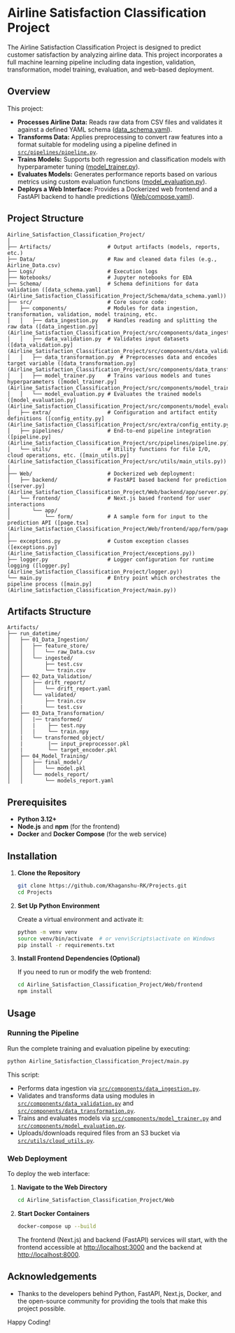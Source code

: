 # Airline Satisfaction Classification Project

The Airline Satisfaction Classification Project is designed to predict customer satisfaction by analyzing airline data. This project incorporates a full machine learning pipeline including data ingestion, validation, transformation, model training, evaluation, and web-based deployment.

## Overview

This project:

- **Processes Airline Data:** Reads raw data from CSV files and validates it against a defined YAML schema ([data_schema.yaml](Airline_Satisfaction_Classification_Project/Schema/data_schema.yaml)).
- **Transforms Data:** Applies preprocessing to convert raw features into a format suitable for modeling using a pipeline defined in [`src/pipelines/pipeline.py`](Airline_Satisfaction_Classification_Project/src/pipelines/pipeline.py).
- **Trains Models:** Supports both regression and classification models with hyperparameter tuning ([model_trainer.py](Airline_Satisfaction_Classification_Project/src/components/model_trainer.py)).
- **Evaluates Models:** Generates performance reports based on various metrics using custom evaluation functions ([model_evaluation.py](Airline_Satisfaction_Classification_Project/src/components/model_evaluation.py)).
- **Deploys a Web Interface:** Provides a Dockerized web frontend and a FastAPI backend to handle predictions ([Web/compose.yaml](Airline_Satisfaction_Classification_Project/Web/compose.yaml)).

## Project Structure

```
Airline_Satisfaction_Classification_Project/
│
├── Artifacts/                  # Output artifacts (models, reports, etc.)
├── Data/                       # Raw and cleaned data files (e.g., Airline_Data.csv)
├── Logs/                       # Execution logs
├── Notebooks/                  # Jupyter notebooks for EDA
├── Schema/                     # Schema definitions for data validation ([data_schema.yaml](Airline_Satisfaction_Classification_Project/Schema/data_schema.yaml))
├── src/                        # Core source code:
│   ├── components/             # Modules for data ingestion, transformation, validation, model training, etc.
│   │   ├── data_ingestion.py   # Handles reading and splitting the raw data ([data_ingestion.py](Airline_Satisfaction_Classification_Project/src/components/data_ingestion.py))
│   │   ├── data_validation.py  # Validates input datasets ([data_validation.py](Airline_Satisfaction_Classification_Project/src/components/data_validation.py))
│   │   ├── data_transformation.py  # Preprocesses data and encodes target variable ([data_transformation.py](Airline_Satisfaction_Classification_Project/src/components/data_transformation.py))
│   │   ├── model_trainer.py    # Trains various models and tunes hyperparameters ([model_trainer.py](Airline_Satisfaction_Classification_Project/src/components/model_trainer.py))
│   │   └── model_evaluation.py # Evaluates the trained models ([model_evaluation.py](Airline_Satisfaction_Classification_Project/src/components/model_evaluation.py))
│   ├── extra/                  # Configuration and artifact entity definitions ([config_entity.py](Airline_Satisfaction_Classification_Project/src/extra/config_entity.py))
│   ├── pipelines/              # End-to-end pipeline integration ([pipeline.py](Airline_Satisfaction_Classification_Project/src/pipelines/pipeline.py))
│   └── utils/                  # Utility functions for file I/O, cloud operations, etc. ([main_utils.py](Airline_Satisfaction_Classification_Project/src/utils/main_utils.py))
│
├── Web/                        # Dockerized web deployment:
│   ├── backend/                # FastAPI based backend for prediction ([server.py](Airline_Satisfaction_Classification_Project/Web/backend/app/server.py))
│   └── frontend/               # Next.js based frontend for user interactions
│       └── app/
│           └── form/           # A sample form for input to the prediction API ([page.tsx](Airline_Satisfaction_Classification_Project/Web/frontend/app/form/page.tsx))
│
├── exceptions.py               # Custom exception classes ([exceptions.py](Airline_Satisfaction_Classification_Project/exceptions.py))
├── logger.py                   # Logger configuration for runtime logging ([logger.py](Airline_Satisfaction_Classification_Project/logger.py))
└── main.py                     # Entry point which orchestrates the pipeline process ([main.py](Airline_Satisfaction_Classification_Project/main.py))
```

## Artifacts Structure

```
Artifacts/
├── run_datetime/
│   ├── 01_Data_Ingestion/
│   │   ├── feature_store/
│   │   │   └── raw_Data.csv
│   │   └── ingested/
│   │       ├── test.csv
│   │       └── train.csv
│   ├── 02_Data_Validation/
│   │   ├── drift_report/
│   │   │   └── drift_report.yaml
│   │   └── validated/
│   │       ├── train.csv
│   |       └── test.csv
│   ├── 03_Data_Transformation/
│   │   |── transformed/
│   │   |    ├── test.npy
│   │   |    └── train.npy
│   |   └── transformed_object/
│   |        |── input_preprocessor.pkl
│   |        └── target_encoder.pkl
│   ├── 04_Model_Training/
│   │   ├── final_model/
│   │   │   └── model.pkl
│   │   └── models_report/
│   │       └── models_report.yaml
```

## Prerequisites

- **Python 3.12+**
- **Node.js** and **npm** (for the frontend)
- **Docker** and **Docker Compose** (for the web service)

## Installation

1. **Clone the Repository**

   ```sh
   git clone https://github.com/Khaganshu-RK/Projects.git
   cd Projects
   ```

2. **Set Up Python Environment**

   Create a virtual environment and activate it:

   ```sh
   python -m venv venv
   source venv/bin/activate  # or venv\Scripts\activate on Windows
   pip install -r requirements.txt
   ```

3. **Install Frontend Dependencies (Optional)**

   If you need to run or modify the web frontend:

   ```sh
   cd Airline_Satisfaction_Classification_Project/Web/frontend
   npm install
   ```

## Usage

### Running the Pipeline

Run the complete training and evaluation pipeline by executing:

```sh
python Airline_Satisfaction_Classification_Project/main.py
```

This script:

- Performs data ingestion via [`src/components/data_ingestion.py`](Airline_Satisfaction_Classification_Project/src/components/data_ingestion.py).
- Validates and transforms data using modules in [`src/components/data_validation.py`](Airline_Satisfaction_Classification_Project/src/components/data_validation.py) and [`src/components/data_transformation.py`](Airline_Satisfaction_Classification_Project/src/components/data_transformation.py).
- Trains and evaluates models via [`src/components/model_trainer.py`](Airline_Satisfaction_Classification_Project/src/components/model_trainer.py) and [`src/components/model_evaluation.py`](Airline_Satisfaction_Classification_Project/src/components/model_evaluation.py).
- Uploads/downloads required files from an S3 bucket via [`src/utils/cloud_utils.py`](Airline_Satisfaction_Classification_Project/src/utils/cloud_utils.py).

### Web Deployment

To deploy the web interface:

1. **Navigate to the Web Directory**

   ```sh
   cd Airline_Satisfaction_Classification_Project/Web
   ```

2. **Start Docker Containers**

   ```sh
   docker-compose up --build
   ```

   The frontend (Next.js) and backend (FastAPI) services will start, with the frontend accessible at [http://localhost:3000](http://localhost:3000) and the backend at [http://localhost:8000](http://localhost:8000).

## Acknowledgements

- Thanks to the developers behind Python, FastAPI, Next.js, Docker, and the open-source community for providing the tools that make this project possible.

Happy Coding!
